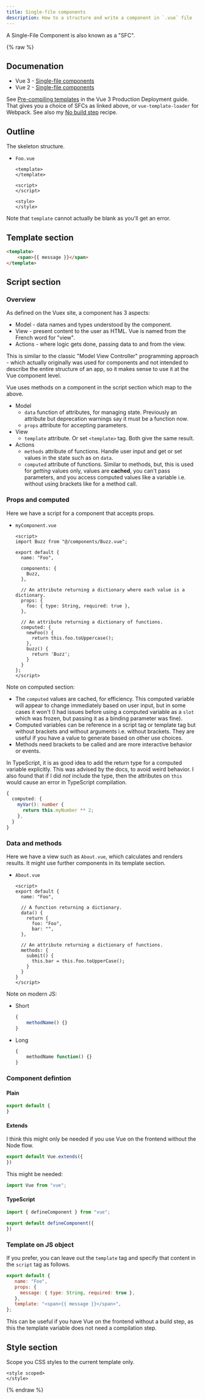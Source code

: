 ```yaml
---
title: Single-file components
description: How to a structure and write a component in `.vue` file
---
```


A Single-File Component is also known as a "SFC".

{% raw %}

## Documenation

- Vue 3 - [Single-file components](https://v3.vuejs.org/guide/single-file-component.html)
- Vue 2 - [Single-file components](https://vuejs.org/v2/guide/single-file-components.html)

See [Pre-compiling templates](https://v3.vuejs.org/guide/tooling/deployment.html#pre-compiling-templates) in the Vue 3 Production Deployment guide. That gives you a choice of SFCs as linked above, or `vue-template-loader` for Webpack. See also my [No build step](https://michaelcurrin.github.io/code-cookbook/recipes/javascript/packages/vue/no-build-step.html) recipe.


## Outline

The skeleton structure.

- `Foo.vue`
    ```vue
    <template>
    </template>

    <script>
    </script>

    <style>
    </style>
    ```

Note that `template` cannot actually be blank as you'll get an error.


## Template section

```html
<template>
    <span>{{ message }}</span>
</template>
```


## Script section

### Overview

As defined on the Vuex site, a component has 3 aspects:

- Model - data names and types understood by the component.
- View - present content to the user as HTML. Vue is named from the French word for "view".
- Actions - where logic gets done, passing data to and from the view.

This is similar to the classic "Model View Controller" programming approach - which actually originally was used for components and not intended to describe the entire structure of an app, so it makes sense to use it at the Vue component level.

Vue uses methods on a component in the script section which map to the above.

- Model
    - `data` function of attributes, for managing state. Previously an attribute but deprecation warnings say it must be a function now.
    - `props` attribute for accepting parameters.
- View
    - `template` attribute. Or set `<template>` tag. Both give the same result.
- Actions
    - `methods` attribute of functions. Handle user input and get or set values in the state such as on `data`.
    - `computed` attribute of functions. Similar to methods, but, this is used for _getting_ values only, values are **cached**, you can't pass parameters, and you access computed values like a variable i.e. without using brackets like for a method call.

### Props and computed

Here we have a script for a component that accepts props.

- `myComponent.vue`
    ```vue
    <script>
    import Buzz from "@/components/Buzz.vue";

    export default {
      name: "Foo",

      components: {
        Buzz,
      },

      // An attribute returning a dictionary where each value is a dictionary.
      props: {
        foo: { type: String, required: true },
      },

      // An attribute returning a dictionary of functions.
      computed: {
        newFoo() {
          return this.foo.toUppercase();
        },
        buzz() {
          return 'Buzz';
        }
      }
    };
    </script>
    ```

Note on computed section:

- The `computed` values are cached, for efficiency. This computed variable will appear to change immediately based on user input, but in some cases it won't (I had issues before using a computed variable as a `slot` which was frozen, but passing it as a binding parameter was fine). 
- Computed variables can be reference in a script tag or template tag but without brackets and without arguments i.e. without brackets. They are useful if you have a value to generate based on other use choices.
- Methods need brackets to be called and are more interactive behavior or events.

In TypeScript, it is as good idea to add the return type for a computed variable explicitly. This was advised by the docs, to avoid weird behavior. I also found that if I did _not_ include the type, then the attributes on `this` would cause an error in TypeScript compilation.

```typescript
{
  computed: {
    myVar(): number {
      return this.myNumber ** 2;
    },
  }
}
```

### Data and methods 

Here we have a view such as `About.vue`, which calculates and renders results. It might use further components in its template section. 

- `About.vue`
    ```vue
    <script>
    export default {
      name: "Foo",

      // A function returning a dictionary.
      data() {
        return {
          foo: "Foo",
          bar: "",
      },

      // An attribute returning a dictionary of functions.
      methods: {
        submit() {
          this.bar = this.foo.toUpperCase();
        }
      }
    }
    </script>
    ```

Note on modern JS:

- Short
    ```javascript
    {
        methodName() {}
    }
    ```
- Long
    ```javascript
    {
        methodName function() {}
    }
    ```

### Component defintion

#### Plain

```javascript
export default {
}
```

#### Extends

I think this might only be needed if you use Vue on the frontend without the Node flow.

```javascript
export default Vue.extends({
})
```

This might be needed:

```javascript
import Vue from "vue";
```

#### TypeScript

```javascript
import { defineComponent } from "vue";

export default defineComponent({
})
```

### Template on JS object

If you prefer, you can leave out the `template` tag and specify that content in the `script` tag as follows.

```javascript
export default {
   name: "Foo",
   props: {
     message: { type: String, required: true },
   },
   template: "<span>{{ message }}</span>",
};
```

This can be useful if you have Vue on the frontend without a build step, as this the template variable does not need a compilation step.


## Style section

Scope you CSS styles to the current template only.

```vue
<style scoped>
</style>
```

{% endraw %}
